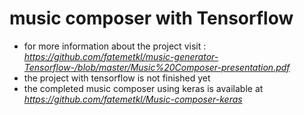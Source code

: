 # music composer with Tensorflow
* for more information about the project visit :
*https://github.com/fatemetkl/music-generator-Tensorflow-/blob/master/Music%20Composer-presentation.pdf*                                                                                
* the project with tensorflow is not finished yet
* the completed music composer using keras is available at *https://github.com/fatemetkl/Music-composer-keras*



